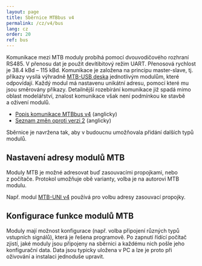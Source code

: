 ```yaml
---
layout: page
title: Sběrnice MTBbus v4
permalink: /cz/v4/bus
lang: cz
order: 20
ref: bus
---
```


Komunikace mezi MTB moduly probíhá pomocí dvouvodičového rozhraní RS485.
V přenosu dat je použit devítibitový režim UART. Přenosová rychlost je 38.4 kBd
– 115 kBd. Komunikace je založena na principu master-slave, tj. příkazy
vysílá výhradně [MTB-USB deska](usb) jednotlivým modulům, které odpovídají.
Každý modul má nastavenu unikátní adresu, pomocí které mu jsou směrovány
příkazy. Detailnější rozebírání komunikace již spadá mimo oblast modelářství,
znalost komunikace však není podmínkou ke stavbě a oživení modulů.

 * [Popis komunikace MTBbus v4](https://github.com/kmzbrnoI/mtbbus-protocol)
   (anglicky)
 * [Seznam změn oproti verzi 2](https://github.com/kmzbrnoI/mtbbus-protocol/blob/master/changelog.md) (anglicky)

Sběrnice je navržena tak, aby v budoucnu umožňovala přidání dalších typů modulů.

## Nastavení adresy modulů MTB

Moduly MTB je možné adresovat buď zasouvacími propojkami, nebo z počítače.
Protokol umožňuje obě varianty, volba je na autorovi MTB modulu.

Např. modul [MTB-UNI v4](uni) používá pro volbu adresy zasouvací propojky.

## Konfigurace funkce modulů MTB

Moduly mají možnost konfigurace (např. volba připojení různých typů vstupních
signálů), která je řešena programově. Po zapnutí řídící počítač zjistí, jaké
moduly jsou připojeny na sběrnici a každému nich pošle jeho konfigurační data.
Data jsou typicky uložena v PC a lze je proto při oživování a instalaci
jednoduše upravit.
